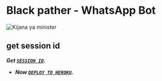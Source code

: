 # Black pather - WhatsApp Bot

![Kijana ya minister](https://files.catbox.moe/ewfbqs.jpg) <!-- Replace with the actual image URL -->

## get session id 
***Get [`SESSION ID`](https://keithmd.onrender.com/pair).***


- ***Now [`DEPLOY TO HEROKU`](https://dashboard.heroku.com/new?template=https://github.com/kijanamiso681/Black-panther).***
